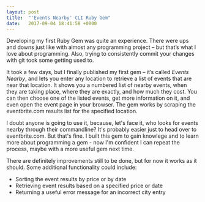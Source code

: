 ```yaml
---
layout: post
title:  "'Events Nearby' CLI Ruby Gem"
date:   2017-09-04 18:41:58 +0000
---
```



Developing my first Ruby Gem was quite an experience. There were ups and downs just like with almost any programming project – but that’s what I love about programming. Also, trying to consistently commit your changes with git took some getting used to.

It took a few days, but I finally published my first gem – it’s called *Events Nearby*, and lets you enter any location to retrieve a list of events that are near that location. It shows you a numbered list of nearby events, when they are taking place, where they are exactly, and how much they cost. You can then choose one of the listed events, get more information on it, and even open the event page in your browser. The gem works by scraping the eventbrite.com results list for the specified location.

I doubt anyone is going to use it, because, let's face it, who looks for events nearby through their commandline? It's probably easier just to head over to eventbrite.com. But that's fine. I built this gem to gain knowlege and to learn more about programming a gem - now I'm confident I can repeat the process, maybe with a more useful gem next time.

There are definitely improvements still to be done, but for now it works as it should. Some additional functionality could include:
* Sorting the event results by price or by date
* Retrieving event results based on a specified price or date
* Returning a useful error message for an incorrect city entry
